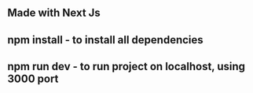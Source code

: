 ## Made with Next Js

## npm install - to install all dependencies

## npm run dev - to run project on localhost, using 3000 port
